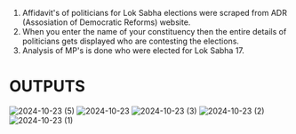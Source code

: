 1. Affidavit's of politicians for Lok Sabha elections were scraped from ADR (Assosiation of Democratic Reforms) website.
2. When you enter the name of your constituency then the entire details of politicians gets displayed who are contesting the elections.
3. Analysis of MP's is done who were elected for Lok Sabha 17.

# OUTPUTS
![2024-10-23 (5)](https://github.com/user-attachments/assets/0cc936e4-698f-4e20-a974-e16c6639d59e)
![2024-10-23](https://github.com/user-attachments/assets/fd86c72f-b77b-45dc-b607-d061768fc5e2)
![2024-10-23 (3)](https://github.com/user-attachments/assets/fecf23ac-130a-43e6-802d-7b374215ad51)
![2024-10-23 (2)](https://github.com/user-attachments/assets/6190b687-1660-42f3-8c5c-a73ef6772836)
![2024-10-23 (1)](https://github.com/user-attachments/assets/385d702e-1fc9-493d-98c6-f565e7cb1392)
